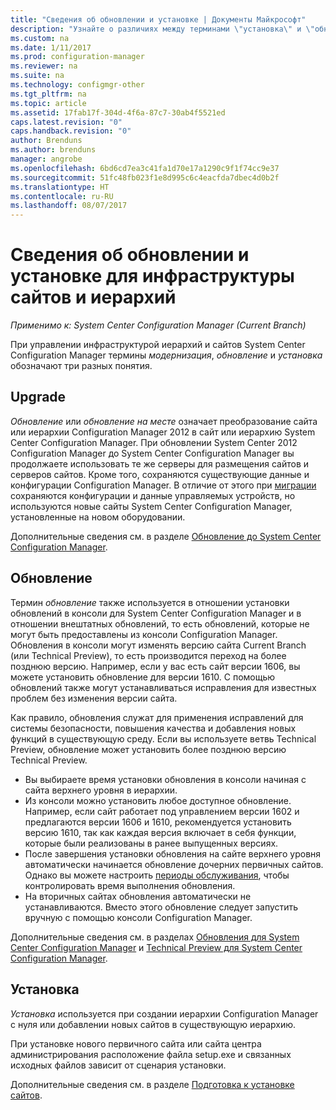 ```yaml
---
title: "Сведения об обновлении и установке | Документы Майкрософт"
description: "Узнайте о различиях между терминами \"установка\" и \"обновление\" в контексте управления инфраструктурой Configuration Manager."
ms.custom: na
ms.date: 1/11/2017
ms.prod: configuration-manager
ms.reviewer: na
ms.suite: na
ms.technology: configmgr-other
ms.tgt_pltfrm: na
ms.topic: article
ms.assetid: 17fab17f-304d-4f6a-87c7-30ab4f5521ed
caps.latest.revision: "0"
caps.handback.revision: "0"
author: Brenduns
ms.author: brenduns
manager: angrobe
ms.openlocfilehash: 6bd6cd7ea3c41fa1d70e17a1290c9f1f74cc9e37
ms.sourcegitcommit: 51fc48fb023f1e8d995c6c4eacfda7dbec4d0b2f
ms.translationtype: HT
ms.contentlocale: ru-RU
ms.lasthandoff: 08/07/2017
---
```

# <a name="about-upgrade-update-and-install-for-site-and-hierarchy-infrastructure"></a>Сведения об обновлении и установке для инфраструктуры сайтов и иерархий

*Применимо к: System Center Configuration Manager (Current Branch)*


При управлении инфраструктурой иерархий и сайтов System Center Configuration Manager термины *модернизация*, *обновление* и *установка* обозначают три разных понятия.

## <a name="upgrade"></a>Upgrade
*Обновление* или *обновление на месте* означает преобразование сайта или иерархии Configuration Manager 2012 в сайт или иерархию System Center Configuration Manager.
При обновлении System Center 2012 Configuration Manager до System Center Configuration Manager вы продолжаете использовать те же серверы для размещения сайтов и серверов сайтов. Кроме того, сохраняются существующие данные и конфигурации Configuration Manager.  В отличие от этого при [миграции](/sccm/core/migration/migrate-data-between-hierarchies) сохраняются конфигурации и данные управляемых устройств, но используются новые сайты System Center Configuration Manager, установленные на новом оборудовании.

Дополнительные сведения см. в разделе [Обновление до System Center Configuration Manager](/sccm/core/servers/deploy/install/upgrade-to-configuration-manager).



## <a name="update"></a>Обновление
Термин *обновление* также используется в отношении установки обновлений в консоли для System Center Configuration Manager и в отношении внештатных обновлений, то есть обновлений, которые не могут быть предоставлены из консоли Configuration Manager. Обновления в консоли могут изменять версию сайта Current Branch (или Technical Preview), то есть производится переход на более позднюю версию. Например, если у вас есть сайт версии 1606, вы можете установить обновление для версии 1610. С помощью обновлений также могут устанавливаться исправления для известных проблем без изменения версии сайта.      

Как правило, обновления служат для применения исправлений для системы безопасности, повышения качества и добавления новых функций в существующую среду. Если вы используете ветвь Technical Preview, обновление может установить более позднюю версию Technical Preview.
-   Вы выбираете время установки обновления в консоли начиная с сайта верхнего уровня в иерархии.
- Из консоли можно установить любое доступное обновление. Например, если сайт работает под управлением версии 1602 и предлагаются версии 1606 и 1610, рекомендуется установить версию 1610, так как каждая версия включает в себя функции, которые были реализованы в ранее выпущенных версиях.
- После завершения установки обновления на сайте верхнего уровня автоматически начинается обновление дочерних первичных сайтов. Однако вы можете настроить [периоды обслуживания](/sccm/core/servers/manage/install-in-console-updates#a-namebkmkservicewindowa-service-windows-for-site-servers), чтобы контролировать время выполнения обновления.
- На вторичных сайтах обновления автоматически не устанавливаются. Вместо этого обновление следует запустить вручную с помощью консоли Configuration Manager.

Дополнительные сведения см. в разделах [Обновления для System Center Configuration Manager](/sccm/core/servers/manage/updates) и [Technical Preview для System Center Configuration Manager](/sccm/core/get-started/technical-preview).



## <a name="install"></a>Установка
*Установка* используется при создании иерархии Configuration Manager с нуля или добавлении новых сайтов в существующую иерархию.  

При установке нового первичного сайта или сайта центра администрирования расположение файла setup.exe и связанных исходных файлов зависит от сценария установки.

Дополнительные сведения см. в разделе [Подготовка к установке сайтов](/sccm/core/servers/deploy/install/prepare-to-install-sites).
